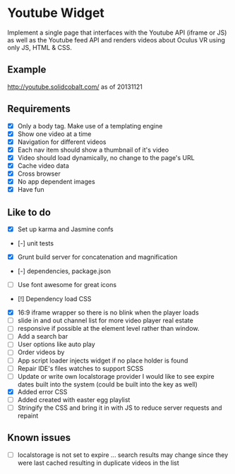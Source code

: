 Youtube Widget
===
Implement a single page that interfaces with the Youtube API (iframe or JS) as well as the
Youtube feed API and renders videos about Oculus VR using only JS, HTML & CSS.

## Example
<http://youtube.solidcobalt.com/> as of 20131121

## Requirements
- [x] Only a body tag. Make use of a templating engine
- [x] Show one video at a time
- [x] Navigation for different videos
- [x] Each nav item should show a thumbnail of it's video
- [x] Video should load dynamically, no change to the page's URL
- [x] Cache video data
- [x] Cross browser
- [x] No app dependent images
- [x] Have fun

## Like to do
- [x] Set up karma and Jasmine confs
- [-] unit tests
- [x] Grunt build server for concatenation and magnification
- [-] dependencies, package.json
- [ ] Use font awesome for great icons
- [!] Dependency load CSS
- [x] 16:9 iframe wrapper so there is no blink when the player loads
- [ ] slide in and out channel list for more video player real estate
- [ ] responsive if possible at the element level rather than window.
- [ ] Add a search bar
- [ ] User options like auto play
- [ ] Order videos by
- [ ] App script loader injects widget if no place holder is found
- [ ] Repair IDE's files watches to support SCSS
- [ ] Update or write own localstorage provider I would like to see expire dates built into the system (could be built into the key as well)
- [x] Added error CSS
- [ ] Added created with easter egg playlist
- [ ] Stringify the CSS and bring it in with JS to reduce server requests and repaint

## Known issues
- [ ] localstorage is not set to expire ... search results may change since they were last cached resulting in duplicate videos in the list


